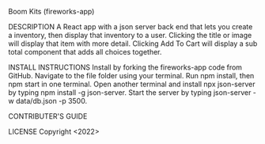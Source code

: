 Boom Kits (fireworks-app)

DESCRIPTION
  A React app with a json server back end that lets you create a inventory, then display that inventory to a user. Clicking the title or image will display that item with more detail. Clicking Add To Cart will display a sub total component that adds all choices together.


INSTALL INSTRUCTIONS
  Install by forking the fireworks-app code from GitHub. Navigate to the file folder using your terminal. Run npm install, then npm start in one terminal. Open another terminal and install npx json-server by typing npm install -g json-server. Start the server by typing json-server -w data/db.json -p 3500.

CONTRIBUTER'S GUIDE

LICENSE Copyright <2022>
